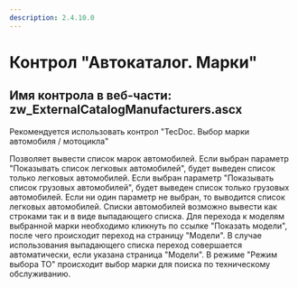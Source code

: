 ```yaml
---
description: 2.4.10.0
---
```


# Контрол "Автокаталог. Марки"

## Имя контрола в веб-части: zw\_ExternalCatalogManufacturers.ascx

Рекомендуется использовать контрол "TecDoc. Выбор марки автомобиля / мотоцикла"

Позволяет вывести список марок автомобилей. Если выбран параметр "Показывать список легковых автомобилей", будет выведен список только легковых автомобилей. Если выбран параметр "Показывать список грузовых автомобилей", будет выведен список только грузовых автомобилей. Если ни один параметр не выбран, то выводится список легковых автомобилей. Списки автомобилей возможно вывести как строками так и в виде выпадающего списка. Для перехода к моделям выбранной марки необходимо кликнуть по ссылке "Показать модели", после чего происходит переход на страницу "Модели". В случае использования выпадающего списка переход совершается автоматически, если указана страница "Модели". В режиме "Режим выбора ТО" происходит выбор марки для поиска по техническому обслуживанию.

